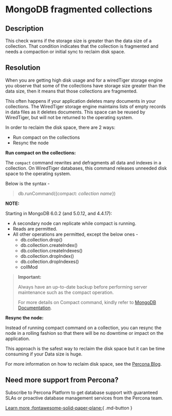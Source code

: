 # MongoDB fragmented collections

## Description
This check warns if the storage size is greater than the data size of a collection. That condition indicates that the collection is fragmented and needs a compaction or initial sync to reclaim disk space.

## Resolution

When you are getting high disk usage and for a wiredTiger storage engine you observe that some of the collections have storage size greater than the data size, then it means that those collections are fragmented. 

This often happens if your application deletes many documents in your collections. The WiredTiger storage engine maintains lists of empty records in data files as it deletes documents. This space can be reused by WiredTiger, but will not be returned to the operating system. 

In order to reclaim the disk space, there are 2 ways:

- Run compact on the collections
- Resync the node

**Run compact on the collections:**

The `compact` command rewrites and defragments all data and indexes in a collection. On WiredTiger databases, this command releases unneeded disk space to the operating system.

Below is the syntax -
> db.runCommand({compact: _collection name_})

**NOTE:**

  Starting in MongoDB 6.0.2 (and 5.0.12, and 4.4.17):
  
- A secondary node can replicate while compact is running.
- Reads are permitted.
- All other operations are permitted, except the below ones -
  - db.collection.drop()
  - db.collection.createIndex()
  - db.collection.createIndexes()
  - db.collection.dropIndex()
  - db.collection.dropIndexes()
  - collMod

> **Important:**
> 
>  Always have an up-to-date backup before performing server maintenance such as the compact operation.
> 
> For more details on Compact command, kindly refer to [MongoDB Documentation](https://www.mongodb.com/docs/manual/reference/command/compact/).

  
**Resync the node:**
  
Instead of running compact command on a collection, you can resync the node in a rolling fashion so that there will be no downtime or impact on the application.

This approach is the safest way to reclaim the disk space but it can be time consuming if your Data size is huge.

For more information on how to reclaim disk space, see the [Percona Blog](https://www.percona.com/blog/how-to-reclaim-disk-space-in-percona-server-for-mongodb/).


## Need more support from Percona?
Subscribe to Percona Platform to get database support with guaranteed SLAs or proactive database management services from the Percona team.

[Learn more :fontawesome-solid-paper-plane:](https://per.co.na/subscribe){ .md-button }
